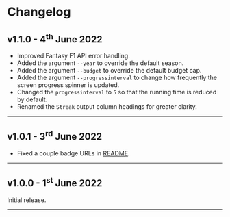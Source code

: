# Changelog

## v1.1.0 - 4<sup>th</sup> June 2022

* Improved Fantasy F1 API error handling.
* Added the argument `--year` to override the default season.
* Added the argument `--budget` to override the default budget cap.
* Added the argument `--progressinterval` to change how frequently the screen progress spinner is updated.
* Changed the `progressinterval` to `5` so that the running time is reduced by default.
* Renamed the `Streak` output column headings for greater clarity.

---

## v1.0.1 - 3<sup>rd</sup> June 2022

* Fixed a couple badge URLs in [README](README.md).

---

## v1.0.0 - 1<sup>st</sup> June 2022

Initial release.

---
